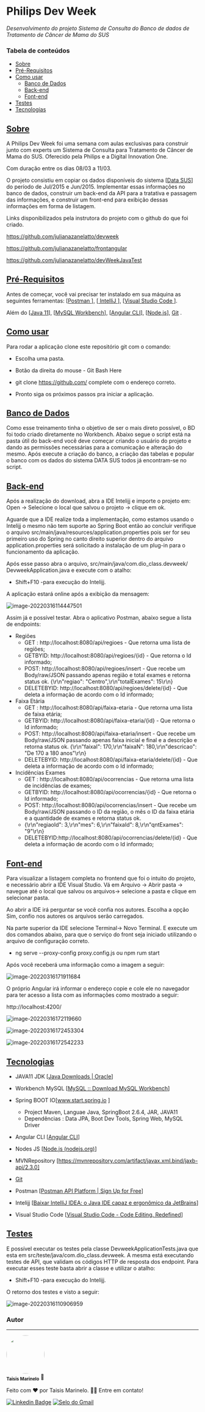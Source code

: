 # Philips Dev Week 

*Desenvolvimento do projeto Sistema de Consulta do Banco de dados de Tratamento de Câncer de Mama do SUS*



### Tabela de conteúdos

<!--ts-->

   * [Sobre](#Sobre)
   * [Pré-Requisitos](#pre-requisitos)
   * [Como usar](#como-usar)
      * [Banco de Dados](#banco-de-dados)
      * [Back-end](#back-end)
      * [Font-end](#Font-end)
   * [Testes](#testes)
   * [Tecnologias](#tecnologias)
<!--te-->



##  [Sobre](#Sobre)

A Philips Dev Week foi uma semana com aulas exclusivas para construir junto com experts um Sistema de Consulta para Tratamento de Câncer de Mama do SUS. Oferecido pela Philips e a Digital Innovation One. 

Com duração entre os dias 08/03 a 11/03.

O projeto consistiu em copiar os dados disponíveis do sistema [[Data SUS](http://tabnet.datasus.gov.br/cgi/deftohtm.exe?siscolo/sismama/DEF/BRCMAMA.def)] do período de Jul/2015 e Jun/2015. Implementar essas informações no banco de dados, construir um back-end da API para a tratativa e passagem das informações, e construir um front-end para exibição dessas informações em forma de listagem. 

Links disponibilizados pela instrutora do projeto com o github do que foi criado.

 https://github.com/julianazanelatto/devweek

https://github.com/julianazanelatto/frontangular

https://github.com/julianazanelatto/devWeekJavaTest




## [Pré-Requisitos](#pre-requisitos)

Antes de começar, você vai precisar ter instalado em sua máquina as seguintes ferramentas:  [[Postman ](https://www.postman.com/?msclkid=73fcd4a4a56811ecba9fe94e4184434a)], [[ IntelliJ ](https://www.jetbrains.com/pt-br/idea/download/#section=windows)], [[Visual Studio Code ](https://code.visualstudio.com/?msclkid=8c3f8a3aa56811ecb7506a96f8c7dc4a)].

Além do  [[Java 11](https://www.oracle.com/java/technologies/downloads/?msclkid=b9cbf748a56811ecbee4356179aaa9ef)],  [[MySQL Workbench](https://dev.mysql.com/downloads/workbench/?msclkid=2bf33a25a56811ecb04959e892fac868)], [[Angular CLI](https://angular.io/cli)], [[Node.js](https://nodejs.org/en/?msclkid=4c3ba5b4a56811ec81cae9952949cf66)], [Git](https://git-scm.com) .




## [Como usar](#como-usar)

Para rodar a aplicação clone este repositório git  com o comando:

- Escolha uma pasta. 
- Botão da direita do mouse -  Git Bash Here

- git clone <https://github.com/>		complete com o endereço correto.
- Pronto siga os  próximos passos pra iniciar a aplicação.




## [Banco de Dados](#banco-de-dados)

Como esse treinamento tinha o objetivo de ser o mais direto possível, o BD foi todo criado  diretamente no Workbench. Abaixo segue o script está na pasta útil do back-end você deve começar criando o usuário do projeto e dando as permissões necessárias para a comunicação e alteração do mesmo. Após execute a criação do banco, a criação das tabelas e popular o banco com os dados do sistema DATA SUS todos já encontram-se no script.




## [Back-end](#back-end)

Após a realização do download,  abra a IDE Intelijj e importe o projeto em: Open -> Selecione o local que salvou o projeto ->  clique em ok.

Aguarde que a IDE realize toda a  implementação, como estamos usando o Intelijj o mesmo não tem suporte ao Spring Boot então ao concluir verifique o arquivo  src/main/java/resources/application.properties pois ser for seu primeiro uso do Spring no canto direito superior dentro do arquivo  application.properties será solicitado a instalação de um plug-in para o funcionamento da aplicação.

Após esse passo abra o arquivo, src/main/java/com.dio_class.devweek/ DevweekApplication.java e execute com o atalho:

- Shift+F10 -para execução do Intelijj.

A aplicação estará online após a exibição da mensagem: 

![image-20220316114447501](https://github.com/TaisisMarinelo/Philips-Dev-Week-/blob/main/Back/devweek/Util/imagens/image-20220316114447501.png)

Assim já e possível testar. Abra o aplicativo Postman, abaixo segue a lista de endpoints:

- Regiões 
  - GET :  http://localhost:8080/api/regioes  - Que retorna uma lista de regiões;
  - GETBYID:  http://localhost:8080/api/regioes/{id} - Que retorna o Id informado;
  - POST: http://localhost:8080/api/regioes/insert -  Que recebe um Body/raw/JSON passando apenas região e total exames e retorna status ok.  {\r\n\"regiao\": \"Centro\",\r\n\"totalExames\": 15\r\n}
  - DELETEBYID: http://localhost:8080/api/regioes/delete/{id} - Que deleta a informação de acordo com o Id informado;
- Faixa Etária
  - GET :  http://localhost:8080/api/faixa-etaria  - Que retorna uma lista de faixa etária;
  - GETBYID:   http://localhost:8080/api/faixa-etaria/{id} - Que retorna o Id informado;
  - POST:  http://localhost:8080/api/faixa-etaria/insert  -  Que recebe um Body/raw/JSON passando apenas faixa inicial e final e a descrição e retorna status ok.  {\r\n\"faixaI\": 170,\r\n\"faixaN\": 180,\r\n\"descricao\": \"De 170 a 180 anos\"\r\n}
  - DELETEBYID: http://localhost:8080/api/faixa-etaria/delete/{id} - Que deleta a informação de acordo com o Id informado;
- Incidências Exames
  - GET :  http://localhost:8080/api/ocorrencias  - Que retorna uma lista de incidências de exames;
  - GETBYID:   http://localhost:8080/api/ocorrencias/{id} - Que retorna o Id informado;
  - POST:  http://localhost:8080/api/ocorrencias/insert  -  Que recebe um Body/raw/JSON passando o ID da região, o mês o ID da faixa etária e a quantidade de exames e retorna status ok.  
  - {\r\n\"regiaoId\": 3,\r\n\"mes\": 6,\r\n\"faixaId\": 8,\r\n\"qntExames\": \"9\"\r\n}
  - DELETEBYID:http://localhost:8080/api/ocorrencias/delete/{id} - Que deleta a informação de acordo com o Id informado;




## [Font-end](#Font-end)

Para visualizar a listagem completa no frontend que foi o intuito do projeto, e necessário abrir a IDE Visual Studio. Vá em Arquivo -> Abrir pasta -> navegue até o local que salvou os arquivos-> selecione a pasta e clique em selecionar pasta.

Ao abrir a IDE irá perguntar se você confia nos autores. Escolha a opção Sim, confio nos autores os arquivos serão carregados. 

Na parte superior da IDE selecione Terminal-> Novo Terminal. E execute um dos comandos abaixo, para que o serviço do front seja iniciado utilizando o arquivo de configuração correto. 

-  ng serve --proxy-config proxy.config.js		ou  	 npm rum start

Após você receberá uma informação como a imagem a seguir:

![image-20220316171911684](https://github.com/TaisisMarinelo/Philips-Dev-Week-/blob/main/Back/devweek/Util/imagens/image-20220316171911684.png)

O próprio Angular irá informar o endereço copie e cole ele no navegador para ter acesso a lista com as informações como mostrado a seguir:

http://localhost:4200/

![image-20220316172119660](https://github.com/TaisisMarinelo/Philips-Dev-Week-/blob/main/Back/devweek/Util/imagens/image-20220316172119660.png)

![image-20220316172453304](https://github.com/TaisisMarinelo/Philips-Dev-Week-/blob/main/Back/devweek/Util/imagens/image-20220316172453304.png)

![image-20220316172542233](https://github.com/TaisisMarinelo/Philips-Dev-Week-/blob/main/Back/devweek/Util/imagens/image-20220316172542233.png)




## [Tecnologias](#tecnologias)

- JAVA11 JDK [[Java Downloads | Oracle](https://www.oracle.com/java/technologies/downloads/?msclkid=b9cbf748a56811ecbee4356179aaa9ef)]
- Workbench MySQL [[MySQL :: Download MySQL Workbench](https://dev.mysql.com/downloads/workbench/?msclkid=2bf33a25a56811ecb04959e892fac868)]
- Spring BOOT IO[www.start.spring.io ]
  - Project Maven, Languae Java, SpringBoot 2.6.4, JAR, JAVA11
  - Dependências : Data JPA, Boot Dev Tools, Spring Web, MySQL Driver
- Angular CLI [[Angular CLI](https://angular.io/cli)]
- Nodes JS [[Node.js (nodejs.org)](https://nodejs.org/en/?msclkid=4c3ba5b4a56811ec81cae9952949cf66)]
- MVNRepository [https://mvnrepository.com/artifact/javax.xml.bind/jaxb-api/2.3.0]
- [Git](https://git-scm.com)

- Postman [[Postman API Platform | Sign Up for Free](https://www.postman.com/?msclkid=73fcd4a4a56811ecba9fe94e4184434a)]
- Intelijj [[Baixar IntelliJ IDEA: o Java IDE capaz e ergonômico da JetBrains](https://www.jetbrains.com/pt-br/idea/download/#section=windows)]
-  Visual Studio Code [[Visual Studio Code - Code Editing. Redefined](https://code.visualstudio.com/?msclkid=8c3f8a3aa56811ecb7506a96f8c7dc4a)]




## [Testes](#testes)

E possível executar os testes pela classe DevweekApplicationTests.java que esta em src/teste/java/com.dio_class.devweek. A mesma está executando testes de API, que validam os códigos HTTP de resposta dos endpoint. Para executar esses teste basta abrir a classe e utilizar o atalho:

- Shift+F10 -para execução do Intelijj.

O retorno dos testes e visto a seguir:

![image-20220316110906959](https://github.com/TaisisMarinelo/Philips-Dev-Week-/blob/main/Back/devweek/Util/imagens/image-20220316110906959.png)




###  Autor
---

<img style="border-radius: 50%;" src="https://avatars.githubusercontent.com/u/86530227?s=400&u=0d9654e6e52418f574e3461f5b80681f320e1289&v=4" width="100px;" alt=""/>
<br />
<sub><b>Taisis Marinelo</b></sub></a> <a title="Rocketseat">🚀</a>


Feito com ❤️ por Taisis Marinelo.
👋🏽 Entre em contato!

[![ Linkedin Badge ](https://img.shields.io/badge/-TaisisMarinelo-blue?style=flat-square&logo=Linkedin&logoColor=white&link=https:https://www.linkedin.com/in/taisis-marinelo/)](https://www.linkedin.com/in/taisis-marinelo/)
[![Selo do Gmail](https://img.shields.io/badge/-taisismarinelo@gmail.com-c14438?style=flat-square&logo=Gmail&logoColor=white&link=mailto:taisismarinelo@gmail.com)](mailto:taisismarinelo@gmail.com)
